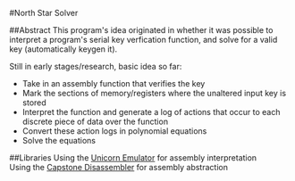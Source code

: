 #North Star Solver

##Abstract
This program's idea originated in whether it was possible to interpret a program's serial key verfication function, and solve for a valid key (automatically keygen it).  
  
Still in early stages/research, basic idea so far:  

* Take in an assembly function that verifies the key  
* Mark the sections of memory/registers where the unaltered input key is stored
* Interpret the function and generate a log of actions that occur to each discrete piece of data over the function
* Convert these action logs in polynomial equations
* Solve the equations

##Libraries
Using the [Unicorn Emulator](http://www.unicorn-engine.org/) for assembly interpretation  
Using the [Capstone Disassembler](http://www.capstone-engine.org/) for assembly abstraction  